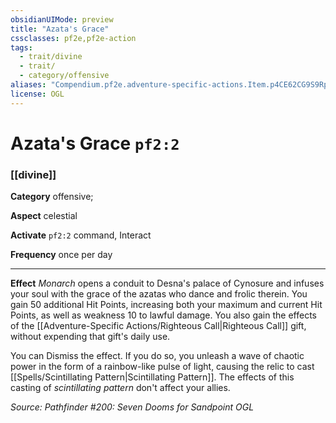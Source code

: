 ```yaml
---
obsidianUIMode: preview
title: "Azata's Grace"
cssclasses: pf2e,pf2e-action
tags:
  - trait/divine
  - trait/
  - category/offensive
aliases: "Compendium.pf2e.adventure-specific-actions.Item.p4CE62CG9S9RpU5F"
license: OGL
---
```

# Azata's Grace `pf2:2`

### [[divine]]

**Category** offensive; 




**Aspect** celestial

**Activate** `pf2:2` command, Interact

**Frequency** once per day

* * *

**Effect** _Monarch_ opens a conduit to Desna's palace of Cynosure and infuses your soul with the grace of the azatas who dance and frolic therein. You gain 50 additional Hit Points, increasing both your maximum and current Hit Points, as well as weakness 10 to lawful damage. You also gain the effects of the [[Adventure-Specific Actions/Righteous Call|Righteous Call]] gift, without expending that gift's daily use.

You can Dismiss the effect. If you do so, you unleash a wave of chaotic power in the form of a rainbow-like pulse of light, causing the relic to cast [[Spells/Scintillating Pattern|Scintillating Pattern]]. The effects of this casting of _scintillating pattern_ don't affect your allies.

*Source: Pathfinder #200: Seven Dooms for Sandpoint*
*OGL*